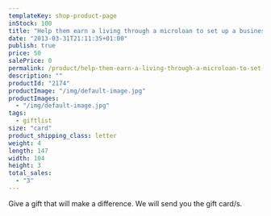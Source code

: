 ```yaml
---
templateKey: shop-product-page
inStock: 100
title: "Help them earn a living through a microloan to set up a business"
date: "2013-03-31T21:11:35+01:00"
publish: true
price: 50
salePrice: 0
permalink: /product/help-them-earn-a-living-through-a-microloan-to-set-up-a-business
description: ""
productId: "2174"
productImage: "/img/default-image.jpg"
productImages:
  - "/img/default-image.jpg"
tags:
  - giftlist
size: "card"
product_shipping_class: letter
weight: 4
length: 147
width: 104
height: 3
total_sales:
  - "3"
---
```


Give a gift that will make a difference. We will send you the gift card/s.
